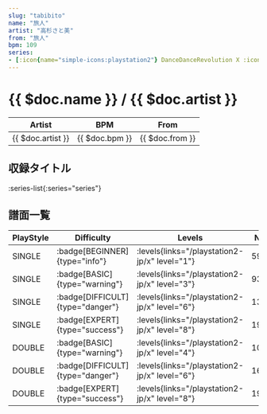 ```yaml
---
slug: "tabibito"
name: "旅人"
artist: "高杉さと美"
from: "旅人"
bpm: 109
series:
- [:icon{name="simple-icons:playstation2"} DanceDanceRevolution X :icon{name="flag:jp-4x3"}](/playstation2-jp/x)
---
```


# {{ $doc.name }} / {{ $doc.artist }}

|Artist|BPM|From|
|------|---|----|
|{{ $doc.artist }}|{{ $doc.bpm }}|{{ $doc.from }}|

## 収録タイトル

:series-list{:series="series"}

## 譜面一覧

|PlayStyle|Difficulty|Levels|Notes|Movie|
|---------|----------|------|-----|-----|
|SINGLE| :badge[BEGINNER]{type="info"}| :levels{links="/playstation2-jp/x" level="1"}|59/0||
|SINGLE| :badge[BASIC]{type="warning"}| :levels{links="/playstation2-jp/x" level="3"}|93/2||
|SINGLE| :badge[DIFFICULT]{type="danger"}| :levels{links="/playstation2-jp/x" level="6"}|139/13||
|SINGLE| :badge[EXPERT]{type="success"}| :levels{links="/playstation2-jp/x" level="8"}|198/18||
|DOUBLE| :badge[BASIC]{type="warning"}| :levels{links="/playstation2-jp/x" level="4"}|102/0||
|DOUBLE| :badge[DIFFICULT]{type="danger"}| :levels{links="/playstation2-jp/x" level="6"}|167/6||
|DOUBLE| :badge[EXPERT]{type="success"}| :levels{links="/playstation2-jp/x" level="8"}|195/17||
